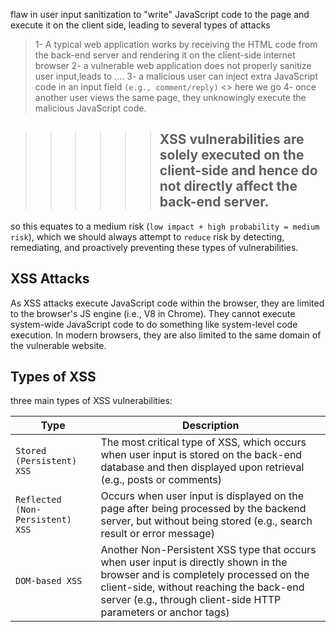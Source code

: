 flaw in user input sanitization to "write" JavaScript code to the page and execute it on the client side, leading to several types of attacks

>1- A typical web application works by receiving the HTML code from the back-end server and rendering it on the client-side internet browser
>2- a vulnerable web application does not properly sanitize user input,leads to ....
>3- a malicious user can inject extra JavaScript code in an input field `(e.g., comment/reply)` <> here we go
>4- once another user views the same page, they unknowingly execute the malicious JavaScript code.

>>>>>>XSS vulnerabilities are solely executed on the client-side and hence do not directly affect the back-end server.
>>>>>>-------
so this equates to a medium risk (`low impact + high probability = medium risk`), which we should always attempt to `reduce` risk by detecting, remediating, and proactively preventing these types of vulnerabilities.


## XSS Attacks
As XSS attacks execute JavaScript code within the browser, they are limited to the browser's JS engine (i.e., V8 in Chrome). They cannot execute system-wide JavaScript code to do something like system-level code execution. In modern browsers, they are also limited to the same domain of the vulnerable website.



## Types of XSS
three main types of XSS vulnerabilities:

|Type|Description|
|---|---|
|`Stored (Persistent) XSS`|The most critical type of XSS, which occurs when user input is stored on the back-end database and then displayed upon retrieval (e.g., posts or comments)|
|`Reflected (Non-Persistent) XSS`|Occurs when user input is displayed on the page after being processed by the backend server, but without being stored (e.g., search result or error message)|
|`DOM-based XSS`|Another Non-Persistent XSS type that occurs when user input is directly shown in the browser and is completely processed on the client-side, without reaching the back-end server (e.g., through client-side HTTP parameters or anchor tags)|










